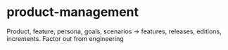 # product-management
Product, feature, persona, goals, scenarios -> features, releases, editions, increments. Factor out from engineering
